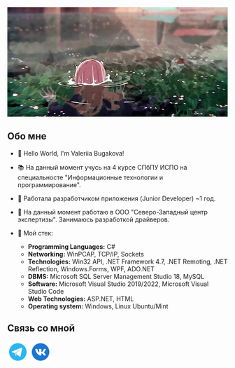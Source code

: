 <img src="https://github.com/bugashesh/bugashesh/blob/main/assets/78ed5848-a79e-463d-8aee-f63a13f097f0.gif" width="1000" height="250"/>

## Обо мне

- 👋 Hello World, I'm Valeriia Bugakova!

- 📚 На данный момент учусь на 4 курсе СПбПУ ИСПО на специальносте "Информационные технологии и программирование".
- 💼 Работала разработчиком приложения (Junior Developer) ~1 год.
- 📁 На данный момент работаю в ООО "Северо-Западный центр экспертизы". Занимаюсь разработкой драйверов.
- 💾 Мой стек:
  - <b>Programming Languages:</b> C#
  - <b>Networking:</b> WinPCAP, TCP/IP, Sockets
  - <b>Technologies:</b> Win32 API, .NET Framework 4.7, .NET Remoting, .NET Reflection, Windows.Forms, WPF, ADO.NET
  - <b>DBMS:</b> Microsoft SQL Server Management Studio 18, MySQL
  - <b>Software:</b> Microsoft Visual Studio 2019/2022, Microsoft Visual Studio Code
  - <b>Web Technologies:</b> ASP.NET, HTML
  - <b>Operating system:</b> Windows, Linux Ubuntu/Mint

## Связь со мной

[![Telegram](https://github.com/bugashesh/bugashesh/blob/main/assets/icons8-%D1%82%D0%B5%D0%BB%D0%B5%D0%B3%D1%80%D0%B0%D0%BC%D0%BC%D0%B0-app-48.png)](https://t.me/bugashesh)
[![VK](https://github.com/bugashesh/bugashesh/blob/main/assets/icons8-vk-%D0%B2-%D0%BA%D1%80%D1%83%D0%B3%D0%B5-48.png)](https://vk.com/bugashesh)
